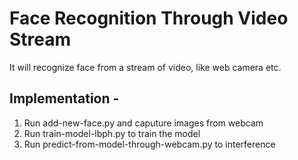 # Face Recognition Through Video Stream

It will recognize face from a stream of video, like web camera etc.

## Implementation - 
1. Run add-new-face.py and caputure images from webcam
2. Run train-model-lbph.py to train the model
3. Run predict-from-model-through-webcam.py to interference 
